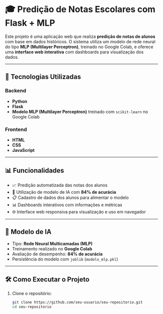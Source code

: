 # 🎓 Predição de Notas Escolares com Flask + MLP

Este projeto é uma aplicação web que realiza **predição de notas de alunos** com base em dados históricos. O sistema utiliza um modelo de rede neural do tipo **MLP (Multilayer Perceptron)**, treinado no Google Colab, e oferece uma **interface web interativa** com dashboards para visualização dos dados.

---

## 🚀 Tecnologias Utilizadas

### Backend
- **Python**
- **Flask**
- **Modelo MLP (Multilayer Perceptron)** treinado com `scikit-learn` no Google Colab

### Frontend
- **HTML**
- **CSS**
- **JavaScript**

---

## 📊 Funcionalidades

- 📈 Predição automatizada das notas dos alunos
- 🧠 Utilização de modelo de IA com **84% de acurácia**
- 📋 Cadastro de dados dos alunos para alimentar o modelo
- 📊 Dashboards interativos com informações e métricas
- 🌐 Interface web responsiva para visualização e uso em navegador

---

## 🧠 Modelo de IA

- Tipo: **Rede Neural Multicamadas (MLP)**
- Treinamento realizado no **Google Colab**
- Avaliação de desempenho: **84% de acurácia**
- Persistência do modelo com `joblib` (`modelo_mlp.pkl`)

---

## 🛠️ Como Executar o Projeto

1. Clone o repositório:
   ```bash
   git clone https://github.com/seu-usuario/seu-repositorio.git
   cd seu-repositorio
